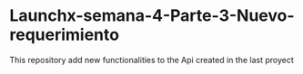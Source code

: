 # Launchx-semana-4-Parte-3-Nuevo-requerimiento
This repository add new functionalities to the Api created in the last proyect 
